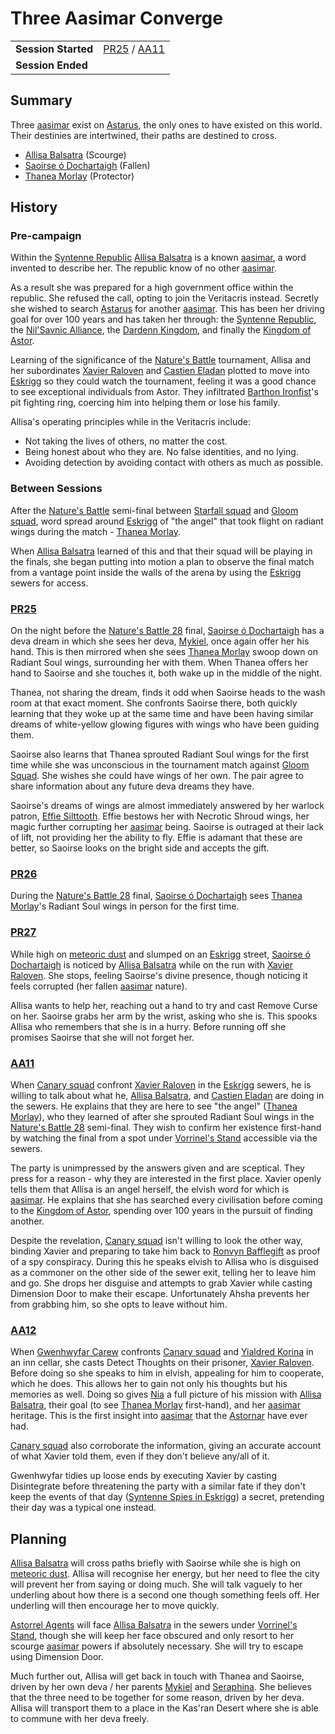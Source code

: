 # Three Aasimar Converge

|||
| --- | --- |
| **Session Started** | [PR25](../sessions/completed/PR25.md) / [AA11](../sessions/completed/AA11.md) | storyline.2
| **Session Ended** | |

## Summary

Three [aasimar](../lineages/aasimar.md) exist on [Astarus](../planes/astarus.md), the only ones to have existed on this world. Their destinies are intertwined, their paths are destined to cross.

- [Allisa Balsatra](../characters/allisa-balsatra.md) (Scourge)
- [Saoirse ó Dochartaigh](../characters/saoirse-o-dochartaigh.md) (Fallen)
- [Thanea Morlay](../characters/thanea-morlay.md) (Protector)

## History

### Pre-campaign

Within the [Syntenne Republic](../civilisations/syntenne-republic/syntenne-republic.md) [Allisa Balsatra](../characters/allisa-balsatra.md) is a known [aasimar](../lineages/aasimar.md), a word invented to describe her. The republic know of no other [aasimar](../lineages/aasimar.md).

As a result she was prepared for a high government office within the republic. She refused the call, opting to join the Veritacris instead. Secretly she wished to search [Astarus](../planes/astarus.md) for another [aasimar](../lineages/aasimar.md). This has been her driving goal for over 100 years and has taken her through: the [Syntenne Republic](../civilisations/syntenne-republic/syntenne-republic.md), the [Nil'Savnic Alliance](../civilisations/nilsavnic-alliance/nilsavnic-alliance.md), the [Dardenn Kingdom](../civilisations/dardenn-kingdom/dardenn-kingdom.md), and finally the [Kingdom of Astor](../civilisations/kingdom-of-astor/kingdom-of-astor.md).

Learning of the significance of the [Nature's Battle](../mechanics/roleplay/natures-battle.md) tournament, Allisa and her subordinates [Xavier Raloven](../characters/xavier-raloven.md) and [Castien Eladan](../characters/castien-eladan.md) plotted to move into [Eskrigg](../places/cities/eskrigg.md) so they could watch the tournament, feeling it was a good chance to see exceptional individuals from Astor. They infiltrated [Barthon Ironfist](../characters/barthon-ironfist.md)'s pit fighting ring, coercing him into helping them or lose his family.

Allisa's operating principles while in the Veritacris include:

- Not taking the lives of others, no matter the cost.
- Being honest about who they are. No false identities, and no lying.
- Avoiding detection by avoiding contact with others as much as possible.

### Between Sessions

After the [Nature's Battle](../mechanics/roleplay/natures-battle.md) semi-final between [Starfall squad](../organisations/astorrel/squads/starfall-squad.md) and [Gloom squad](../organisations/astorrel/squads/gloom-squad.md), word spread around [Eskrigg](../places/cities/eskrigg.md) of "the angel" that took flight on radiant wings during the match - [Thanea Morlay](../characters/thanea-morlay.md).

When [Allisa Balsatra](../characters/allisa-balsatra.md) learned of this and that their squad will be playing in the finals, she began putting into motion a plan to observe the final match from a vantage point inside the walls of the arena by using the [Eskrigg](../places/cities/eskrigg.md) sewers for access.

### [PR25](../sessions/completed/PR25.md)

On the night before the [Nature's Battle 28](ended/natures-battle-28.md) final, [Saoirse ó Dochartaigh](../characters/saoirse-o-dochartaigh.md) has a deva dream in which she sees her deva, [Mykiel](../characters/mykiel.md), once again offer her his hand. This is then mirrored when she sees [Thanea Morlay](../characters/thanea-morlay.md) swoop down on Radiant Soul wings, surrounding her with them. When Thanea offers her hand to Saoirse and she touches it, both wake up in the middle of the night.

Thanea, not sharing the dream, finds it odd when Saoirse heads to the wash room at that exact moment. She confronts Saoirse there, both quickly learning that they woke up at the same time and have been having similar dreams of white-yellow glowing figures with wings who have been guiding them.

Saoirse also learns that Thanea sprouted Radiant Soul wings for the first time while she was unconscious in the tournament match against [Gloom Squad](../organisations/astorrel/squads/gloom-squad.md). She wishes she could have wings of her own. The pair agree to share information about any future deva dreams they have.

Saoirse's dreams of wings are almost immediately answered by her warlock patron, [Effie Silttooth](../characters/effie-silttooth.md). Effie bestows her with Necrotic Shroud wings, her magic further corrupting her [aasimar](../lineages/aasimar.md) being. Saoirse is outraged at their lack of lift, not providing her the ability to fly. Effie is adamant that these are better, so Saoirse looks on the bright side and accepts the gift.

### [PR26](../sessions/completed/PR26.md)

During the [Nature's Battle 28](ended/natures-battle-28.md) final, [Saoirse ó Dochartaigh](../characters/saoirse-o-dochartaigh.md) sees [Thanea Morlay](../characters/thanea-morlay.md)'s Radiant Soul wings in person for the first time.

### [PR27](../sessions/completed/PR27.md)

While high on [meteoric dust](../items/meteoric/meteoric-dust.md) and slumped on an [Eskrigg](../places/cities/eskrigg.md) street, [Saoirse ó Dochartaigh](../characters/saoirse-o-dochartaigh.md) is noticed by [Allisa Balsatra](../characters/allisa-balsatra.md) while on the run with [Xavier Raloven](../characters/xavier-raloven.md). She stops, feeling Saoirse's divine presence, though noticing it feels corrupted (her fallen [aasimar](../lineages/aasimar.md) nature).

Allisa wants to help her, reaching out a hand to try and cast Remove Curse on her. Saoirse grabs her arm by the wrist, asking who she is. This spooks Allisa who remembers that she is in a hurry. Before running off she promises Saoirse that she will not forget her.

### [AA11](../sessions/completed/AA11.md)

When [Canary squad](../organisations/astorrel/squads/canary-squad.md) confront [Xavier Raloven](../characters/xavier-raloven.md) in the [Eskrigg](../places/cities/eskrigg.md) sewers, he is willing to talk about what he, [Allisa Balsatra](../characters/allisa-balsatra.md), and [Castien Eladan](../characters/castien-eladan.md) are doing in the sewers. He explains that they are here to see "the angel" ([Thanea Morlay](../characters/thanea-morlay.md)), who they learned of after she sprouted Radiant Soul wings in the [Nature's Battle 28](ended/natures-battle-28.md) semi-final. They wish to confirm her existence first-hand by watching the final from a spot under [Vorrinel's Stand](../places/buildings/vorrinels-stand.md) accessible via the sewers.

The party is unimpressed by the answers given and are sceptical. They press for a reason - why they are interested in the first place. Xavier openly tells them that Allisa is an angel herself, the elvish word for which is [aasimar](../lineages/aasimar.md). He explains that she has searched every civilisation before coming to the [Kingdom of Astor](../civilisations/kingdom-of-astor/kingdom-of-astor.md), spending over 100 years in the pursuit of finding another.

Despite the revelation, [Canary squad](../organisations/astorrel/squads/canary-squad.md) isn't willing to look the other way, binding Xavier and preparing to take him back to [Ronvyn Bafflegift](../characters/ronvyn-bafflegift.md) as proof of a spy conspiracy. During this he speaks elvish to Allisa who is disguised as a commoner on the other side of the sewer exit, telling her to leave him and go. She drops her disguise and attempts to grab Xavier while casting Dimension Door to make their escape. Unfortunately Ahsha prevents her from grabbing him, so she opts to leave without him.

### [AA12](../sessions/completed/AA12.md)

When [Gwenhwyfar Carew](../characters/gwenhwyfar-carew.md) confronts [Canary squad](../organisations/astorrel/squads/canary-squad.md) and [Yialdred Korina](../characters/yialdred-korina.md) in an inn cellar, she casts Detect Thoughts on their prisoner, [Xavier Raloven](../characters/xavier-raloven.md). Before doing so she speaks to him in elvish, appealing for him to cooperate, which he does. This allows her to gain not only his thoughts but his memories as well. Doing so gives [Nia](../characters/gwenhwyfar-carew.md) a full picture of his mission with [Allisa Balsatra](../characters/allisa-balsatra.md), their goal (to see [Thanea Morlay](../characters/thanea-morlay.md) first-hand), and her [aasimar](../lineages/aasimar.md) heritage. This is the first insight into [aasimar](../lineages/aasimar.md) that the [Astornar](../organisations/astornar.md) have ever had.

[Canary squad](../organisations/astorrel/squads/canary-squad.md) also corroborate the information, giving an accurate account of what Xavier told them, even if they don't believe any/all of it.

Gwenhwyfar tidies up loose ends by executing Xavier by casting Disintegrate before threatening the party with a similar fate if they don't keep the events of that day ([Syntenne Spies in Eskrigg](ended/syntenne-spies-in-eskrigg.md)) a secret, pretending their day was a typical one instead.

## Planning

[Allisa Balsatra](../characters/allisa-balsatra.md) will cross paths briefly with Saoirse while she is high on [meteoric dust](../items/meteoric/meteoric-dust.md). Allisa will recognise her energy, but her need to flee the city will prevent her from saying or doing much. She will talk vaguely to her underling about how there is a second one though something feels off. Her underling will then encourage her to move quickly.

[Astorrel Agents](../campaigns/C2-astorrel-agents.md) will face [Allisa Balsatra](../characters/allisa-balsatra.md) in the sewers under [Vorrinel's Stand](../places/buildings/vorrinels-stand.md), though she will keep her face obscured and only resort to her scourge [aasimar](../lineages/aasimar.md) powers if absolutely necessary. She will try to escape using Dimension Door.

Much further out, Allisa will get back in touch with Thanea and Saoirse, driven by her own deva / her parents [Mykiel](../characters/mykiel.md) and [Seraphina](../characters/seraphina.md). She believes that the three need to be together for some reason, driven by her deva. Allisa will transport them to a place in the Kas'ran Desert where she is able to commune with her deva freely.
